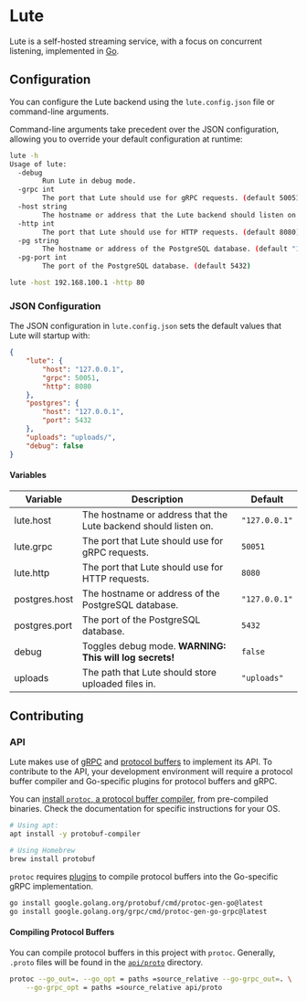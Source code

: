 # Lute

Lute is a self-hosted streaming service, with a focus on concurrent listening,
implemented in [Go](https://go.dev/).

## Configuration

You can configure the Lute backend using the `lute.config.json` file or command-line arguments.

Command-line arguments take precedent over the JSON configuration, allowing you to override your default
configuration at runtime:

```bash
lute -h
Usage of lute:
  -debug
        Run Lute in debug mode.
  -grpc int
        The port that Lute should use for gRPC requests. (default 50051)
  -host string
        The hostname or address that the Lute backend should listen on. (default "127.0.0.1")
  -http int
        The port that Lute should use for HTTP requests. (default 8080)
  -pg string
        The hostname or address of the PostgreSQL database. (default "127.0.0.1")
  -pg-port int
        The port of the PostgreSQL database. (default 5432)

lute -host 192.168.100.1 -http 80
```

### JSON Configuration
The JSON configuration in `lute.config.json` sets the default values that Lute will startup with:

```json
{
    "lute": {
        "host": "127.0.0.1",
        "grpc": 50051,
        "http": 8080
    },
    "postgres": {
        "host": "127.0.0.1",
        "port": 5432
    },
    "uploads": "uploads/",
    "debug": false
}
```

#### Variables

| Variable | Description | Default |
|----------|-------------|---------|
| lute.host | The hostname or address that the Lute backend should listen on. | `"127.0.0.1"` |
|lute.grpc | The port that Lute should use for gRPC requests. | `50051` |
| lute.http | The port that Lute should use for HTTP requests. | `8080` |
| postgres.host | The hostname or address of the PostgreSQL database. | `"127.0.0.1"` |
| postgres.port | The port of the PostgreSQL database. | `5432` |
| debug | Toggles debug mode. **WARNING: This will log secrets!** | `false` |
| uploads | The path that Lute should store uploaded files in. | `"uploads"` |

## Contributing

### API

Lute makes use of [gRPC](https://grpc.io/docs/what-is-grpc/core-concepts/) and 
[protocol buffers](https://protobuf.dev/) to implement its API. To contribute
to the API, your development environment will require a protocol buffer compiler
and Go-specific plugins for protocol buffers and gRPC.

You can [install `protoc`, a protocol buffer compiler](https://grpc.io/docs/protoc-installation/), 
from pre-compiled binaries. Check the documentation for specific instructions 
for your OS.

```bash
# Using apt:
apt install -y protobuf-compiler

# Using Homebrew
brew install protobuf
```

`protoc` requires [plugins](https://github.com/protocolbuffers/protobuf-go) 
to compile protocol buffers into the Go-specific gRPC implementation.

```bash
go install google.golang.org/protobuf/cmd/protoc-gen-go@latest
go install google.golang.org/grpc/cmd/protoc-gen-go-grpc@latest
```

#### Compiling Protocol Buffers

You can compile protocol buffers in this project with `protoc`. Generally,
`.proto` files will be found in the [`api/proto`](api/proto) directory.

```bash
protoc --go_out=. --go_opt = paths =source_relative --go-grpc_out=. \
    --go-grpc_opt = paths =source_relative api/proto
```